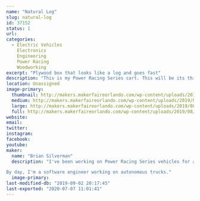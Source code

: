 ```yaml
---
name: "Natural Log"
slug: natural-log
id: 37152
status: 1
url: 
categories:
  - Electric Vehicles
    Electronics
    Engineering
    Power Racing
    Woodworking
excerpt: "Plywood box that looks like a log and goes fast"
description: "This is my Power Racing Series cart. This will be its third race. It's a plywood box (no metal structure)."
location: Unassigned
image-primary:
  thumbnail: http://makers.makerfaireorlando.com/wp-content/uploads/2019/08/natural-log-small-150x150.jpg
  medium: http://makers.makerfaireorlando.com/wp-content/uploads/2019/08/natural-log-small-225x300.jpg
  large: http://makers.makerfaireorlando.com/wp-content/uploads/2019/08/natural-log-small-768x1024.jpg
  full: http://makers.makerfaireorlando.com/wp-content/uploads/2019/08/natural-log-small.jpg
website: 
email: 
twitter: 
instagram: 
facebook: 
youtube: 
maker:
  name: "Brian Silverman"
  description: "I've been working on Power Racing Series vehicles for a few years now. This is the first one I led the mechanical side of. I've made custom motor controllers for some of them, and am currently working on the next generation of those.

By day, I'm a software engineer working on autonomous trucks."
  image-primary: 
last-modified-db: "2019-09-02 20:17:45"
last-exported: "2020-07-07 11:01:41"
---
```

